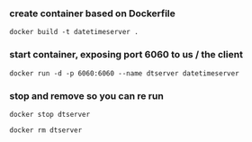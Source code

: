 ### create container based on Dockerfile
`docker build -t datetimeserver .`

### start container, exposing port 6060 to us / the client
`docker run -d -p 6060:6060 --name dtserver datetimeserver`

### stop and remove so you can re run
`docker stop dtserver`

`docker rm dtserver`


